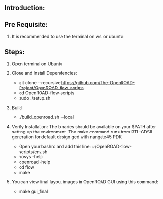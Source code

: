 ## Introduction:

## Pre Requisite:
1. It is recommended to use the terminal on wsl or ubuntu 
## Steps:
1. Open terminal on Ubuntu 
2. Clone and Install Dependencies:
    - git clone --recursive https://github.com/The-OpenROAD-Project/OpenROAD-flow-scripts
    - cd OpenROAD-flow-scripts
    - sudo ./setup.sh

3. Build
    - ./build_openroad.sh --local

4. Verify Installation: 
The binaries should be available on your $PATH after setting up the environment. The make command runs from RTL-GDSII generation for default design gcd with nangate45 PDK.
    - Open your bashrc and add this line: ~/OpenROAD-flow-scripts/env.sh
    - yosys -help
    - openroad -help
    - cd flow
    - make

5. You can view final layout images in OpenROAD GUI using this command:
    - make gui_final

